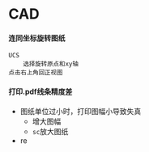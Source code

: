 # CAD

#### 连同坐标旋转图纸

```CAD
UCS
    选择旋转原点和xy轴
点击右上角回正视图
```

#### 打印.pdf线条精度差

* 图纸单位过小时，打印图幅小导致失真
  - 增大图幅
  - `sc`放大图纸
* re
